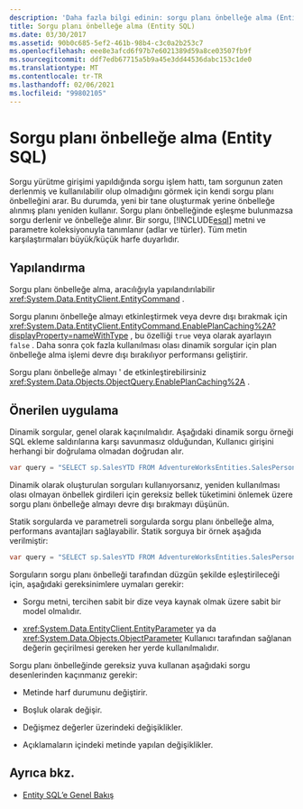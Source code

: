 ```yaml
---
description: 'Daha fazla bilgi edinin: sorgu planı önbelleğe alma (Entity SQL)'
title: Sorgu planı önbelleğe alma (Entity SQL)
ms.date: 03/30/2017
ms.assetid: 90b0c685-5ef2-461b-98b4-c3c0a2b253c7
ms.openlocfilehash: eee8e3afcd6f97b7e6021389d59a8ce03507fb9f
ms.sourcegitcommit: ddf7edb67715a5b9a45e3dd44536dabc153c1de0
ms.translationtype: MT
ms.contentlocale: tr-TR
ms.lasthandoff: 02/06/2021
ms.locfileid: "99802105"
---
```

# <a name="query-plan-caching-entity-sql"></a>Sorgu planı önbelleğe alma (Entity SQL)

Sorgu yürütme girişimi yapıldığında sorgu işlem hattı, tam sorgunun zaten derlenmiş ve kullanılabilir olup olmadığını görmek için kendi sorgu planı önbelleğini arar. Bu durumda, yeni bir tane oluşturmak yerine önbelleğe alınmış planı yeniden kullanır. Sorgu planı önbelleğinde eşleşme bulunmazsa sorgu derlenir ve önbelleğe alınır. Bir sorgu, [!INCLUDE[esql](../../../../../../includes/esql-md.md)] metni ve parametre koleksiyonuyla tanımlanır (adlar ve türler). Tüm metin karşılaştırmaları büyük/küçük harfe duyarlıdır.  
  
## <a name="configuration"></a>Yapılandırma  

 Sorgu planı önbelleğe alma, aracılığıyla yapılandırılabilir <xref:System.Data.EntityClient.EntityCommand> .  
  
 Sorgu planını önbelleğe almayı etkinleştirmek veya devre dışı bırakmak için <xref:System.Data.EntityClient.EntityCommand.EnablePlanCaching%2A?displayProperty=nameWithType> , bu özelliği `true` veya olarak ayarlayın `false` . Daha sonra çok fazla kullanılması olası dinamik sorgular için plan önbelleğe alma işlemi devre dışı bırakılıyor performansı geliştirir.  
  
 Sorgu planı önbelleğe almayı ' de etkinleştirebilirsiniz <xref:System.Data.Objects.ObjectQuery.EnablePlanCaching%2A> .  
  
## <a name="recommended-practice"></a>Önerilen uygulama  

 Dinamik sorgular, genel olarak kaçınılmalıdır. Aşağıdaki dinamik sorgu örneği SQL ekleme saldırılarına karşı savunmasız olduğundan, Kullanıcı girişini herhangi bir doğrulama olmadan doğrudan alır.  
  
 ```csharp
 var query = "SELECT sp.SalesYTD FROM AdventureWorksEntities.SalesPerson as sp WHERE sp.EmployeeID = " + employeeTextBox.Text;  
 ```

 Dinamik olarak oluşturulan sorguları kullanıyorsanız, yeniden kullanılması olası olmayan önbellek girdileri için gereksiz bellek tüketimini önlemek üzere sorgu planı önbelleğe almayı devre dışı bırakmayı düşünün.  
  
 Statik sorgularda ve parametreli sorgularda sorgu planı önbelleğe alma, performans avantajları sağlayabilir. Statik sorguya bir örnek aşağıda verilmiştir:  
  
```csharp
var query = "SELECT sp.SalesYTD FROM AdventureWorksEntities.SalesPerson as sp";  
```  
  
 Sorguların sorgu planı önbelleği tarafından düzgün şekilde eşleştirileceği için, aşağıdaki gereksinimlere uymaları gerekir:  
  
- Sorgu metni, tercihen sabit bir dize veya kaynak olmak üzere sabit bir model olmalıdır.  
  
- <xref:System.Data.EntityClient.EntityParameter> ya da <xref:System.Data.Objects.ObjectParameter> Kullanıcı tarafından sağlanan değerin geçirilmesi gereken her yerde kullanılmalıdır.  
  
 Sorgu planı önbelleğinde gereksiz yuva kullanan aşağıdaki sorgu desenlerinden kaçınmanız gerekir:  
  
- Metinde harf durumunu değiştirir.  
  
- Boşluk olarak değişir.  
  
- Değişmez değerler üzerindeki değişiklikler.  
  
- Açıklamaların içindeki metinde yapılan değişiklikler.  
  
## <a name="see-also"></a>Ayrıca bkz.

- [Entity SQL’e Genel Bakış](entity-sql-overview.md)
